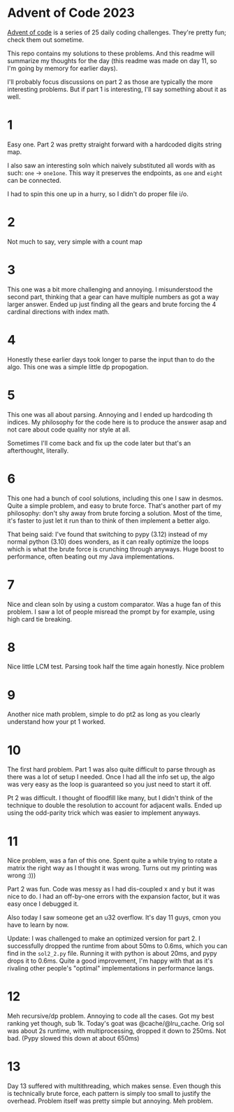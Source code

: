 # Advent of Code 2023

[Advent of code](adventofcode.com) is a series of 25 daily coding challenges. They're pretty fun; check them out
sometime.

This repo contains my solutions to these problems. And this readme will summarize my thoughts for the day (this readme was made on day 11, so I'm going by memory for earlier days).

I'll probably focus discussions on part 2 as those are typically the more interesting problems. But if part 1 is interesting, I'll say something about it as well.

# 1

Easy one. Part 2 was pretty straight forward with a hardcoded digits string map.

I also saw an interesting soln which naively substituted all words with as such: `one` -> `one1one`. This way it preserves the endpoints, as `one` and `eight` can be connected.

I had to spin this one up in a hurry, so I didn't do proper file i/o.

# 2

Not much to say, very simple with a count map

# 3

This one was a bit more challenging and annoying. I misunderstood the second part, thinking that a gear can have multiple numbers as got a way larger answer.
Ended up just finding all the gears and brute forcing the 4 cardinal directions with index math.


# 4
Honestly these earlier days took longer to parse the input than to do the algo. This one was a simple little dp propogation.

# 5

This one was all about parsing. Annoying and I ended up hardcoding th indices. My philosophy for the code here is to produce the answer asap and not care about code quality nor style at all.

Sometimes I'll come back and fix up the code later but that's an afterthought, literally.

# 6

This one had a bunch of cool solutions, including this one I saw in desmos. Quite a simple problem, and easy to brute force. That's another part of my philosophy: don't shy away from brute forcing a solution. Most of the time, it's faster to just let it run than to think of then implement a better algo.

That being said: I've found that switching to pypy (3.12) instead of my normal python (3.10) does wonders, as it can really optimize the loops which is what the brute force is crunching through anyways. Huge boost to performance, often beating out my Java implementations.

# 7

Nice and clean soln by using a custom comparator. Was a huge fan of this problem. I saw a lot of people misread the prompt by for example, using high card tie breaking.

# 8

Nice little LCM test. Parsing took half the time again honestly. Nice problem

# 9

Another nice math problem, simple to do pt2 as long as you clearly understand how your pt 1 worked.

# 10

The first hard problem. Part 1 was also quite difficult to parse through as there was a lot of setup I needed. Once I had all the info set up, the algo was very easy as the loop is guaranteed so you just need to start it off.

Pt 2 was difficult. I thought of floodfill like many, but I didn't think of the technique to double the resolution to account for adjacent walls. Ended up using the odd-parity trick which was easier to implement anyways.

# 11

Nice problem, was a fan of this one. Spent quite a while trying to rotate a matrix the right way as I thought it was wrong. Turns out my printing was wrong :)))

Part 2 was fun. Code was messy as I had dis-coupled x and y but it was nice to do. I had an off-by-one errors with the expansion factor, but it was easy once I debugged it.

Also today I saw someone get an u32 overflow. It's day 11 guys, cmon you have to learn by now.

Update: I was challenged to make an optimized version for part 2. I successfully dropped the runtime from about 50ms to 0.6ms, which you can find in the `sol2_2.py` file. Running it with python is about 20ms, and pypy drops it to 0.6ms. Quite a good improvement, I'm happy with that as it's rivaling other people's "optimal" implementations in performance langs.


# 12

Meh recursive/dp problem. Annoying to code all the cases. Got my best ranking yet though, sub 1k. Today's goat was @cache/@lru_cache. Orig sol was about 2s runtime, with multiprocessing, dropped it down to 250ms. Not bad. (Pypy slowed this down at about 650ms)


# 13
Day 13 suffered with multithreading, which makes sense. Even though this is technically brute force, each pattern is simply too small to justify the overhead. Problem itself was pretty simple but annoying. Meh problem.


